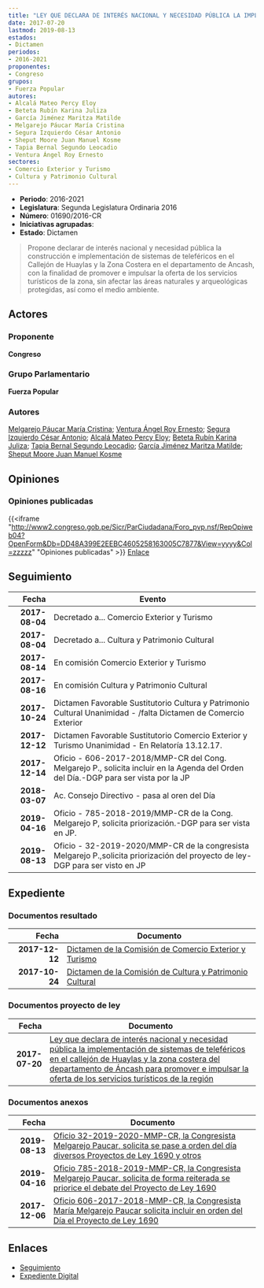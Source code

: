 ```yaml
---
title: "LEY QUE DECLARA DE INTERÉS NACIONAL Y NECESIDAD PÚBLICA LA IMPLEMENTACIÓN DE SISTEMAS DE TELEFÉRICOS EN EL CALLEJÓN DE HUAYLAS Y LA ZONA COSTERA DEL DEPARTAMENTO DE ANCASH PARA PROMOVER E IMPULSAR LA OFERTA DE LOS SERVICIOS TURÍSTICOS DE LA REGIÓN"
date: 2017-07-20
lastmod: 2019-08-13
estados:
- Dictamen
periodos:
- 2016-2021
proponentes:
- Congreso
grupos:
- Fuerza Popular
autores:
- Alcalá Mateo Percy Eloy
- Beteta Rubín Karina Juliza
- García Jiménez Maritza Matilde
- Melgarejo Páucar María Cristina
- Segura Izquierdo César Antonio
- Sheput Moore Juan Manuel Kosme
- Tapia Bernal Segundo Leocadio
- Ventura Ángel Roy Ernesto
sectores:
- Comercio Exterior y Turismo
- Cultura y Patrimonio Cultural
---
```

- **Periodo**: 2016-2021
- **Legislatura**: Segunda Legislatura Ordinaria 2016
- **Número**: 01690/2016-CR
- **Iniciativas agrupadas**: 
- **Estado**: Dictamen

> Propone declarar de interés nacional y necesidad pública la construcción e implementación de sistemas de teleféricos en el Callejón de Huaylas y la Zona Costera en el departamento de Ancash, con la finalidad de promover e impulsar la oferta de los servicios turísticos de la zona, sin afectar las áreas naturales y arqueológicas protegidas, así como el medio ambiente.


## Actores

### Proponente

**Congreso**

### Grupo Parlamentario

**Fuerza Popular**

### Autores

[Melgarejo Páucar María Cristina](mailto:mailto:mmelgarejo@congreso.gob.pe); [Ventura Ángel Roy Ernesto](mailto:mailto:rventura@congreso.gob.pe); [Segura Izquierdo César Antonio](mailto:mailto:csegura@congreso.gob.pe); [Alcalá Mateo Percy Eloy](mailto:mailto:palcala@congreso.gob.pe); [Beteta Rubín Karina Juliza](mailto:mailto:kbeteta@congreso.gob.pe); [Tapia Bernal Segundo Leocadio](mailto:mailto:stapia@congreso.gob.pe); [García Jiménez Maritza Matilde](mailto:mailto:mgarciaj@congreso.gob.pe); [Sheput Moore Juan Manuel Kosme](mailto:mailto:jsheput@congreso.gob.pe)

## Opiniones

### Opiniones publicadas

{{<iframe "http://www2.congreso.gob.pe/Sicr/ParCiudadana/Foro_pvp.nsf/RepOpiweb04?OpenForm&Db=DD48A399E2EEBC4605258163005C7877&View=yyyy&Col=zzzzz" "Opiniones publicadas" >}}
[Enlace](http://www2.congreso.gob.pe/Sicr/ParCiudadana/Foro_pvp.nsf/RepOpiweb04?OpenForm&Db=DD48A399E2EEBC4605258163005C7877&View=yyyy&Col=zzzzz)


## Seguimiento

| Fecha | Evento |
|------:|--------|
| **2017-08-04** | Decretado a... Comercio Exterior y Turismo |
| **2017-08-04** | Decretado a... Cultura y Patrimonio Cultural |
| **2017-08-14** | En comisión Comercio Exterior y Turismo |
| **2017-08-16** | En comisión Cultura y Patrimonio Cultural |
| **2017-10-24** | Dictamen Favorable Sustitutorio Cultura y Patrimonio Cultural Unanimidad - /falta Dictamen de Comercio Exterior |
| **2017-12-12** | Dictamen Favorable Sustitutorio Comercio Exterior y Turismo Unanimidad - En Relatoría 13.12.17. |
| **2017-12-14** | Oficio - 606-2017-2018/MMP-CR del Cong. Melgarejo P., solicita incluir en la Agenda del Orden del Día.-DGP para ser vista por la JP |
| **2018-03-07** | Ac. Consejo Directivo - pasa al oren del Día |
| **2019-04-16** | Oficio - 785-2018-2019/MMP-CR de la Cong. Melgarejo P, solicita priorización.-DGP para ser vista en JP. |
| **2019-08-13** | Oficio - 32-2019-2020/MMP-CR de la congresista Melgarejo P.,solicita priorización del proyecto de ley-DGP para ser visto en JP |

## Expediente

### Documentos resultado

| Fecha | Documento |
|------:|-----------|
| **2017-12-12** | [Dictamen de la Comisión de Comercio Exterior y Turismo](http://www.leyes.congreso.gob.pe/Documentos/2016_2021/Dictamenes/Proyectos_de_Ley/01690DC03MAY20171212.pdf) |
| **2017-10-24** | [Dictamen de la Comisión de Cultura y Patrimonio Cultural](http://www.leyes.congreso.gob.pe/Documentos/2016_2021/Dictamenes/Proyectos_de_Ley/01690DC05MAY20171024.pdf) |

### Documentos proyecto de ley

| Fecha | Documento |
|------:|-----------|
| **2017-07-20** | [Ley que declara de interés nacional y necesidad pública la implementación de sistemas de teleféricos en el callejón de Huaylas y la zona costera del departamento de Áncash para promover e impulsar la oferta de los servicios turísticos de la región](http://www.leyes.congreso.gob.pe/Documentos/2016_2021/Proyectos_de_Ley_y_de_Resoluciones_Legislativas/PL0169020170720.pdf) |

### Documentos anexos

| Fecha | Documento |
|------:|-----------|
| **2019-08-13** | [Oficio 32-2019-2020-MMP-CR, la Congresista Melgarejo Paucar, solicita se pase a orden del día diversos Proyectos de Ley 1690 y otros](http://www.leyes.congreso.gob.pe/Documentos/2016_2021/Oficios/Congresistas/OFICIO-32-2019-2020-MMP-CR.pdf) |
| **2019-04-16** | [Oficio 785-2018-2019-MMP-CR, la Congresista Melgarejo Paucar, solicita de forma reiterada se priorice el debate del Proyecto de Ley 1690](http://www.leyes.congreso.gob.pe/Documentos/2016_2021/Oficios/Congresistas/OFICIO-785-2018-2019-MMP-CR.pdf) |
| **2017-12-06** | [Oficio 606-2017-2018-MMP-CR, la Congresista María Melgarejo Paucar solicita incluir en orden del Día el Proyecto de Ley 1690](http://www.leyes.congreso.gob.pe/Documentos/2016_2021/Oficios/Congresistas/OFICIO-606-2017-2018-MMP-CR.pdf) |

## Enlaces

- [Seguimiento](http://www2.congreso.gob.pe/Sicr/TraDocEstProc/CLProLey2016.nsf/f7fff46988ca05b1052578e100829cc7/62a281949ad666020525816300604cdf?OpenDocument)
- [Expediente Digital](http://www2.congreso.gob.pe/Sicr/TraDocEstProc/Expvirt_2011.nsf/visbusqptramdoc1621/01690?opendocument)

